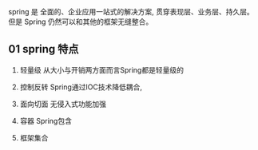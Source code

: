spring 是 全面的、企业应用一站式的解决方案, 贯穿表现层、业务层、持久层。但是 Spring 仍然可以和其他的框架无缝整合。

## 01 spring 特点

1. 轻量级
从大小与开销两方面而言Spring都是轻量级的

2. 控制反转
Spring通过IOC技术降低耦合, 

3. 面向切面
无侵入式功能加强

4. 容器
Spring包含

5. 框架集合

